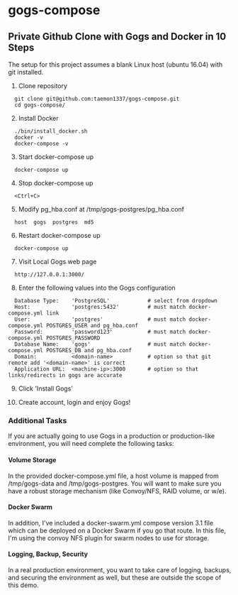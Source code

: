 # gogs-compose
## Private Github Clone with Gogs and Docker in 10 Steps

The setup for this project assumes a blank Linux host (ubuntu 16.04) with git installed.

1. Clone repository
```
  git clone git@github.com:taemon1337/gogs-compose.git
  cd gogs-compose/
```

2. Install Docker
```
  ./bin/install_docker.sh
  docker -v
  docker-compose -v
```

3. Start docker-compose up
```
  docker-compose up
```

4. Stop docker-compose up
```
  <Ctrl+C>
```

5. Modify pg_hba.conf at /tmp/gogs-postgres/pg_hba.conf
```
  host  gogs  postgres  md5
```

6. Restart docker-compose up
```
  docker-compose up
```
7. Visit Local Gogs web page
```
  http://127.0.0.1:3000/
```

8. Enter the following values into the Gogs configuration
```
  Database Type:    'PostgreSQL'            # select from dropdown
  Host:             'postgres:5432'         # must match docker-compose.yml link
  User:             'postgres'              # must match docker-compose.yml POSTGRES_USER and pg_hba.conf
  Password:         'password123'           # must match docker-compose.yml POSTGRES_PASSWORD
  Database Name:    'gogs'                  # must match docker-compose.yml POSTGRES_DB and pg_hba.conf
  Domain:           <domain-name>           # option so that git remote add '<domain-name>' is correct
  Application URL:  <machine-ip>:3000       # option so that links/redirects in gogs are accurate
```

9. Click 'Install Gogs'

10. Create account, login and enjoy Gogs!


### Additional Tasks
If you are actually going to use Gogs in a production or production-like environment, you will need complete the following tasks:

#### Volume Storage
In the provided docker-compose.yml file, a host volume is mapped from /tmp/gogs-data and /tmp/gogs-postgres. You will want to make sure you have a robust storage mechanism (like Convoy/NFS, RAID volume, or w/e).


#### Docker Swarm
In addition, I've included a docker-swarm.yml compose version 3.1 file which can be deployed on a Docker Swarm if you go that route.  In this file, I'm using the convoy NFS plugin for swarm nodes to use for storage.

#### Logging, Backup, Security
In a real production environment, you want to take care of logging, backups, and securing the environment as well, but these are outside the scope of this demo.

